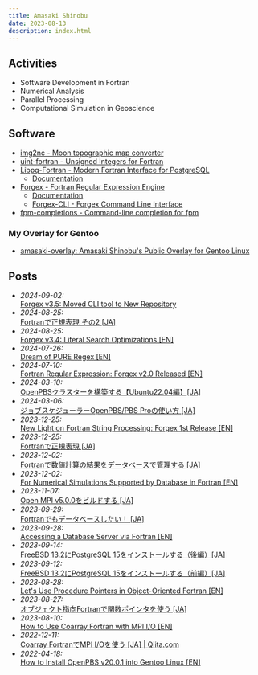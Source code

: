 ```yaml
---
title: Amasaki Shinobu
date: 2023-08-13
description: index.html
---
```


<div class="description">

## Activities
- Software Development in Fortran
- Numerical Analysis
- Parallel Processing
- Computational Simulation in Geoscience

## Software
- [img2nc - Moon topographic map converter](https://github.com/ShinobuAmasaki/img2nc) 
- [uint-fortran - Unsigned Integers for Fortran](https://github.com/ShinobuAmasaki/uint-fortran)
- [Libpq-Fortran - Modern Fortran Interface for PostgreSQL](https://github.com/ShinobuAmasaki/libpq-fortran)
   - [Documentation](./libpq-fortran)
- [Forgex - Fortran Regular Expression Engine](https://github.com/ShinobuAmasaki/forgex)
   - [Documentation](./forgex)
   - [Forgex-CLI - Forgex Command Line Interface](https://github.com/ShinobuAmasaki/forgex-cli)
- [fpm-completions - Command-line completion for fpm](https://github.com/ShinobuAmasaki/fpm-completions)

### My Overlay for Gentoo
- [amasaki-overlay: Amasaki Shinobu's Public Overlay for Gentoo Linux](https://github.com/ShinobuAmasaki/amasaki-overlay#amasaki-overlay)

## Posts
- *2024-09-02:*<br class="br-sp"> [Forgex v3.5: Moved CLI tool to New Repository](items/forgex-v3.5-moved-cli-tool-to-separate-repository.html)
- *2024-08-25:*<br class="br-sp"> [Fortranで正規表現 その2 [JA]](https://qiita.com/amasaki203/items/2c4e4db44b0d443abcb5)
- *2024-08-25:*<br class="br-sp"> [Forgex v3.4: Literal Search Optimizations [EN]](items/literal-optimized-forgex.html)
- *2024-07-26:*<br class="br-sp"> [Dream of PURE Regex [EN]](items/dream-of-pure-regex.html)
- *2024-07-10:*<br class="br-sp"> [Fortran Regular Expression: Forgex v2.0 Released [EN]](./items/fortran-regular-expression-forgex-v2.0-released.html)
- *2024-03-10:*<br class="br-sp"> [OpenPBSクラスターを構築する【Ubuntu22.04編】[JA]](https://qiita.com/amasaki203/items/3aff46d570a49d1b216d)
- *2024-03-06:*<br class="br-sp"> [ジョブスケジューラーOpenPBS/PBS Proの使い方 [JA]](https://qiita.com/amasaki203/items/4c78d08a100a99cfc323)
- *2023-12-25:*<br class="br-sp"> [New Light on Fortran String Processing: Forgex 1st Release [EN]](items/new-light-on-fortran-string-processing-forgex-1st-release.html)
- *2023-12-25:*<br class="br-sp"> [Fortranで正規表現 [JA]](https://qiita.com/amasaki203/items/9382f05f7c3efafea7a9)
- *2023-12-02:*<br class="br-sp"> [Fortranで数値計算の結果をデータベースで管理する [JA]](https://qiita.com/amasaki203/items/c5786bdbeeb3f17bfd17)
- *2023-12-02:*<br class="br-sp"> [For Numerical Simulations Supported by Database in Fortran [EN]](items/for-numerical-simulations-supported-by-database-in-fortran.html)
- *2023-11-07:*<br class="br-sp"> [Open MPI v5.0.0をビルドする  [JA]](https://qiita.com/amasaki203/items/65beda209bf00fbdc896)
- *2023-09-29:*<br class="br-sp"> [Fortranでもデータベースしたい！ [JA]](https://qiita.com/amasaki203/items/fa0ffaff614324fb6d5f)
- *2023-09-28:*<br class="br-sp"> [Accessing a Database Server via Fortran [EN]](items/accessing-a-database-server-via-fortran-en.html)
- *2023-09-14:*<br class="br-sp"> [FreeBSD 13.2にPostgreSQL 15をインストールする（後編）[JA]](items/postgresql15-on-freebsd13.2-part2.html)
- *2023-09-12:*<br class="br-sp"> [FreeBSD 13.2にPostgreSQL 15をインストールする（前編）[JA]](items/postgresql15-on-freebsd13.2-part1.html)
- *2023-08-28:*<br class="br-sp"> [Let's Use Procedure Pointers in Object-Oriented Fortran [EN]](items/lets-use-procedure-pointers-in-object-oriented-fortran.html)
- *2023-08-27:*<br class="br-sp"> [オブジェクト指向Fortranで関数ポインタを使う [JA]](https://qiita.com/amasaki203/items/0d6720dff303e3ec7b0f)
- *2023-08-10:*<br class="br-sp"> [How to Use Coarray Fortran with MPI I/O [EN]](items/how-to-use-coarray-fortran-with-mpi-io.html)
- *2022-12-11:*<br class="br-sp"> [Coarray FortranでMPI I/Oを使う [JA] | Qiita.com](https://qiita.com/amasaki203/items/4beb0d2b6984bf701dec)
- *2022-04-18:*<br class="br-sp"> [How to Install OpenPBS v20.0.1 into Gentoo Linux [EN]](https://dev.to/amasaki_shinobu/how-to-install-openpbs-v2001-into-gentoo-linux-3hnk)

</div>
